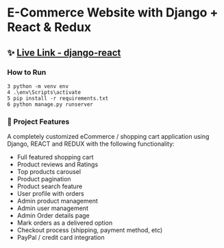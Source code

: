 <h1>E-Commerce Website with Django + React & Redux</h1>

## ✨ [Live Link - django-react](https:///)

### How to Run

```shell
3 python -m venv env
4 .\env\Scripts\activate
5 pip install -r requirements.txt 
6 python manage.py runserver

```

### 🚀 Project Features

A completely customized eCommerce / shopping cart application using Django, REACT and REDUX with the following functionality:

- Full featured shopping cart
- Product reviews and Ratings
- Top products carousel
- Product pagination
- Product search feature
- User profile with orders
- Admin product management
- Admin user management
- Admin Order details page
- Mark orders as a delivered option
- Checkout process (shipping, payment method, etc)
- PayPal / credit card integration